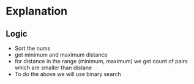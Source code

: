# Explanation


## Logic

 - Sort the nums
 - get minimum and maximum distance
 - for distance in the range (minimum, maximum) we get count of pairs which are smaller than distane
 - To do the above we will use binary search

